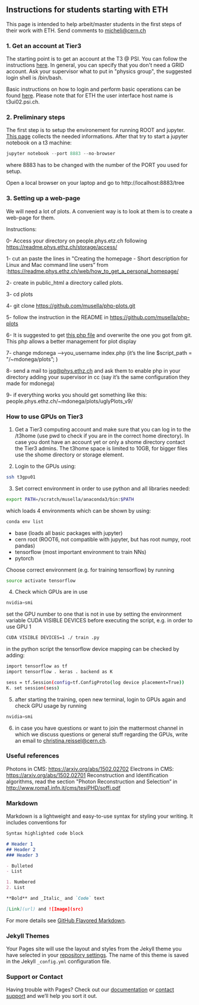 ## Instructions for students starting with ETH

This page is intended to help arbeit/master students in the first steps of their work with ETH. Send comments to micheli@cern.ch

### 1. Get an account at Tier3

The starting point is to get an account at the T3 @ PSI. You can follow the instructions [here](https://wiki.chipp.ch/twiki/bin/view/CmsTier3/HowToGetAccount). In general, you can specify that you don't
need a GRID account. Ask your supervisor what to put in "physics group", the suggested login shell is /bin/bash.

Basic instructions on how to login and perform basic operations can be found [here](https://wiki.chipp.ch/twiki/bin/view/CmsTier3/HowToSetupYourAccount). Please note that for ETH the user interface host name is t3ui02.psi.ch. 

### 2. Preliminary steps

The first step is to setup the environement for running ROOT and jupyter. [This page](https://wiki.chipp.ch/twiki/bin/view/CmsTier3/HowToWorkInCmsEnv#The_ROOT_Environment_and_Jupyter) collects the needed informations. 
After that try to start a jupyter notebook on a t3 machine:

```python
jupyter notebook --port 8883 --no-browser 
```

where 8883 has to be changed with the number of the PORT you used for setup.

Open a local browser on your laptop and go to http://localhost:8883/tree 

### 3. Setting up a web-page

We will need a lot of plots. A convenient way is to look at them is to create a web-page for them.

Instructions:

0- Access your directory on people.phys.etz.ch following https://readme.phys.ethz.ch/storage/access/

1- cut an paste the lines in  "Creating the homepage - Short description for Linux and Mac command line users” from :https://readme.phys.ethz.ch/web/how_to_get_a_personal_homepage/

2- create in public_html a directory called plots.

3- cd plots

4- git clone https://github.com/musella/php-plots.git 

5- follow the instruction in the README in https://github.com/musella/php-plots

6- It is suggested to get [this php file](https://github.com/michelif/ETH-Students-instuctions/blob/master/index_for_students.php) and overwrite the one you got from git. This php allows a better management for plot display

7- change mdonega —>you_username index.php
   (it’s the line    $script_path = "/~mdonega/plots”;   )
   
8- send a mail to isg@phys.ethz.ch and ask them to enable php in your directory adding your supervisor in cc (say it’s the same configuration they made for mdonega) 

9- if everything works you should get something like this: 
     people.phys.ethz.ch/~mdonega/plots/uglyPlots_v9/
     
### How to use GPUs on Tier3

1. Get a Tier3 computing account and make sure that you can log in to the /t3home (use pwd to check if you are in the correct home directory). In case you dont have an account yet or only a shome directory contact the Tier3 admins. The t3home space is limited to 10GB, for bigger files use the shome directory or storage element.

2. Login to the GPUs using:

```bash
ssh t3gpu01
```

3. Set correct environment in order to use python and all libraries needed:

```bash
export PATH=/scratch/musella/anaconda3/bin:$PATH
```

which loads 4 environments which can be shown by using:

```bash
conda env list
```

- base (loads all basic packages with jupyter)
- cern root (ROOT6, not compatible with jupyter, but has root numpy, root pandas) 
- tensorflow (most important environment to train NNs)
- pytorch

Choose correct environment (e.g. for training tensorflow) by running

```bash
source activate tensorflow
```

4. Check which GPUs are in use
```bash
nvidia−smi
```

set the GPU number to one that is not in use by setting the environment variable CUDA VISIBLE DEVICES
before executing the script, e.g. in order to use GPU 1

```bash
CUDA VISIBLE DEVICES=1 ./ train .py
```


in the python script the tensorflow device mapping can be checked by adding:

```bash
import tensorflow as tf
import tensorflow . keras . backend as K

sess = tf.Session(config=tf.ConfigProto(log device placement=True))
K. set session(sess)
```

5. after starting the training, open new terminal, login to GPUs again and check GPU usage by running
```bash
nvidia−smi
```

6. in case you have questions or want to join the mattermost channel in which we discuss questions or general stuff
regarding the GPUs, write an email to christina.reissel@cern.ch.

### Useful references

Photons in CMS: https://arxiv.org/abs/1502.02702 
Electrons in CMS: https://arxiv.org/abs/1502.02701
Reconstruction and Identification algorithms, read the section "Photon Reconstruction and Selection” in http://www.roma1.infn.it/cms/tesiPHD/soffi.pdf


### Markdown

Markdown is a lightweight and easy-to-use syntax for styling your writing. It includes conventions for

```markdown
Syntax highlighted code block

# Header 1
## Header 2
### Header 3

- Bulleted
- List

1. Numbered
2. List

**Bold** and _Italic_ and `Code` text

[Link](url) and ![Image](src)
```

For more details see [GitHub Flavored Markdown](https://guides.github.com/features/mastering-markdown/).

### Jekyll Themes

Your Pages site will use the layout and styles from the Jekyll theme you have selected in your [repository settings](https://github.com/michelif/ETH-Students-instuctions/settings). The name of this theme is saved in the Jekyll `_config.yml` configuration file.

### Support or Contact

Having trouble with Pages? Check out our [documentation](https://help.github.com/categories/github-pages-basics/) or [contact support](https://github.com/contact) and we’ll help you sort it out.
